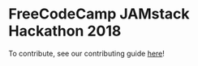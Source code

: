 # FreeCodeCamp JAMstack Hackathon 2018
To contribute, see our contributing guide [here](CONTRIBUTING.md)!